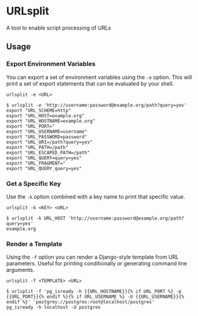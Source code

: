 # URLsplit

A tool to enable script processing of URLs

## Usage

### Export Environment Variables

You can export a set of environment variables using the `-e` option.
This will print a set of export statements that can be evaluated by your shell.

```
urlsplit -e <URL>
```

```
$ urlsplit -e 'http://username:password@example.org/path?query=yes'
export "URL_SCHEME=http"
export "URL_HOST=example.org"
export "URL_HOSTNAME=example.org"
export "URL_PORT="
export "URL_USERNAME=username"
export "URL_PASSWORD=password"
export "URL_URI=/path?query=yes"
export "URL_PATH=/path"
export "URL_ESCAPED_PATH=/path"
export "URL_QUERY=query=yes"
export "URL_FRAGMENT="
export "URL_QUERY_query=yes"
```

### Get a Specific Key

Use the `-k` option combined with a key name to print that specific value.

```
urlsplit -k <KEY> <URL>
```

```
$ urlsplit -k URL_HOST 'http://username:password@example.org/path?query=yes'
example.org
```

### Render a Template

Using the `-f` option you can render a Django-style template from URL parameters.
Useful for printing conditionally or generating command line arguments.

```
urlsplit -f <TEMPLATE> <URL>
```

```
$ urlsplit -f 'pg_isready -h {{URL_HOSTNAME}}{% if URL_PORT %} -p {{URL_PORT}}{% endif %}{% if URL_USERNAME %} -U {{URL_USERNAME}}{% endif %}' 'postgres://postgres:root@localhost/postgres'
pg_isready -h localhost -U postgres
```